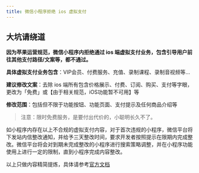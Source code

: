 ```yaml
---
title: 微信小程序拒绝 ios 虚拟支付
---
```


## 大坑请绕道

**因为苹果运营规范，微信小程序内拒绝通过 ios 端虚拟支付业务，包含引导用户前往其他支付路径/文案等，都不通过。**

**具体虚拟支付业务包含**：VIP会员、付费服务、充值、录制课程、录制音视频等...

**建议修改文案**：去除 ios 端所有包含价格展示、付费、订阅、购买、支付等字眼，更改为「免费」或【由于相关规范，iOS功能暂不可用】等

**修改范围**：包括但不限于功能按钮、功能页面、支付提示及任何商品介绍等

> 注意：限时免费服务，是要付出代价的，小聪明长久不了。

如小程序内存在以上不合规的虚拟支付内容，对于首次违规的小程序，微信平台将下发站内信整改通知，并给予三天整改时间，要求开发者按照提示在限期内完成整改。微信平台将会对到期未完成整改的小程序进行搜索策略调整，并在小程序功能使用上进行一定的限制，直到小程序完成内容整改。

以上只做内容精简提炼，具体请参考[官方文档](https://developers.weixin.qq.com/community/develop/doc/000cc6c0b383a047c7798e0045b409?highLine=%25E8%2599%259A%25E6%258B%259F%25E4%25B8%259A%25E5%258A%25A1%25E6%258C%2587%25E5%258D%2597%25E8%25AF%25B7%25E6%2594%25B6%25E5%25A5%25BD)